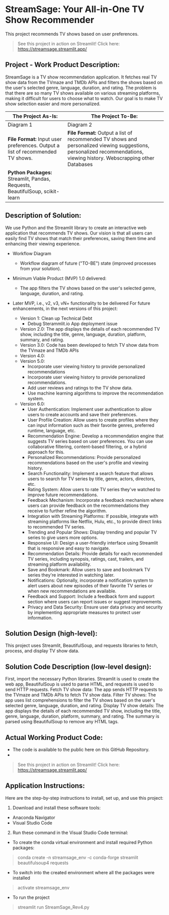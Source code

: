 # StreamSage: Your All-in-One TV Show Recommender

This project recommends TV shows based on user preferences.

> See this project in action on Streamlit! Click here: https://streamsage.streamlit.app/


## Project - Work Product Description:

StreamSage is a TV show recommendation application. It fetches real TV show data from the TVmaze and TMDb APIs and filters the shows based on the user's selected genre, language, duration, and rating. The problem is that there are so many TV shows available on various streaming platforms, making it difficult for users to choose what to watch. Our goal is to make TV show selection easier and more personalized.

| The Project As-Is: | The Project To-Be: |
| --------------- | --------------- |
| Diagram 1 | Diagram 2 |
| **File Format:** Input user preferences. Output a list of recommended TV shows. | **File Format:** Output a list of recommended TV shows and personalized viewing suggestions, personalized recommendations, viewing history. Webscrapping other Databases | 
| **Python Packages:** Streamlit, Pandas, Requests, BeautifulSoup,  scikit-learn |

## Description of Solution: 

We use Python and the Streamlit library to create an interactive web application that recommends TV shows. Our vision is that all users can easily find TV shows that match their preferences, saving them time and enhancing their viewing experience.

* Workflow Diagram

  * Workflow diagram of future ("TO-BE") state (improved processes from your solution).

* Minimum Viable Product (MVP) 1.0 delivered:

  * The app filters the TV shows based on the user's selected genre, language, duration, and rating.


* Later MVP, i.e., v2, v3, vN+ functionality to be delivered
For future enhancements, in the next versions of this project:
  * Version 1: Clean up Technical Debt
    * Debug Sterammlit.io App deployment issue 
  * Version 2.0: The app displays the details of each recommended TV show, including the title, genre, language, duration, platform, summary, and rating.
  * Version 3.0: Code has been developed to fetch TV show data from the TVmaze and TMDb APIs
  * Version 4.0: 
  * Version 5.0:
    * Incorporate user viewing history to provide personalized recommendations
    * Incorporate user viewing history to provide personalized recommendations.
    * Add user reviews and ratings to the TV show data.
    * Use machine learning algorithms to improve the recommendation system.
  * Version 6.0:
    * User Authentication: Implement user authentication to allow users to create accounts and save their preferences.
    * User Profile Creation: Allow users to create profiles where they can input information such as their favorite genres, preferred runtime, language, etc.
    * Recommendation Engine: Develop a recommendation engine that suggests TV series based on user preferences. You can use collaborative filtering, content-based filtering, or a hybrid approach for this.
    * Personalized Recommendations: Provide personalized recommendations based on the user's profile and viewing history.
    * Search Functionality: Implement a search feature that allows users to search for TV series by title, genre, actors, directors, etc.
    * Rating System: Allow users to rate TV series they've watched to improve future recommendations.
    * Feedback Mechanism: Incorporate a feedback mechanism where users can provide feedback on the recommendations they receive to further refine the algorithm.
    * Integration with Streaming Platforms: If possible, integrate with streaming platforms like Netflix, Hulu, etc., to provide direct links to recommended TV series.
    * Trending and Popular Shows: Display trending and popular TV series to give users more options.
    * Responsive UI: Design a user-friendly interface using Streamlit that is responsive and easy to navigate.
    * Recommendation Details: Provide details for each recommended TV series, including synopsis, ratings, cast, trailers, and streaming platform availability.
    * Save and Bookmark: Allow users to save and bookmark TV series they're interested in watching later.
    * Notifications: Optionally, incorporate a notification system to alert users about new episodes of their favorite TV series or when new recommendations are available.
    * Feedback and Support: Include a feedback form and support section where users can report issues or suggest improvements.
    * Privacy and Data Security: Ensure user data privacy and security by implementing appropriate measures to protect user information.


## Solution Design (high-level):

This project uses Streamlit, BeautifulSoup, and requests libraries to fetch, process, and display TV show data.

## Solution Code Description (low-level design): 

First, import the necessary Python libraries. Streamlit is used to create the web app, BeautifulSoup is used to parse HTML, and requests is used to send HTTP requests.
Fetch TV show data: The app sends HTTP requests to the TVmaze and TMDb APIs to fetch TV show data.
Filter TV shows: The app uses list comprehensions to filter the TV shows based on the user's selected genre, language, duration, and rating.
Display TV show details: The app displays the details of each recommended TV show, including the title, genre, language, duration, platform, summary, and rating. The summary is parsed using BeautifulSoup to remove any HTML tags.

## Actual Working Product Code: 

* The code is available to the public here on this GitHub Repository. 
* 
> See this project in action on Streamlit! Click here: https://streamsage.streamlit.app/

## Application Instructions:

Here are the step-by-step instructions to install, set up, and use this project:

1. Download and install these software tools:
  * Anaconda Navigator
  * Visual Studio Code
2. Run these command in the Visual Studio Code terminal:
  * To create the conda virtual environment and install required Python packages:
> conda create -n streamsage_env -c conda-forge streamlit beautifulsoup4 requests
  * To switch into the created environment where all the packages were installed
> activate streamsage_env
  * To run the project
> streamlit run StreamSage_Rev4.py
>

